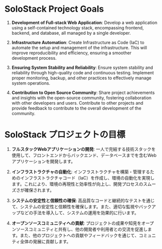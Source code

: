 # SoloStack Project Goals

1. **Development of Full-stack Web Application**: Develop a web application using a self-contained technology stack, encompassing frontend, backend, and database, all managed by a single developer.

2. **Infrastructure Automation**: Create Infrastructure as Code (IaC) to automate the setup and management of the infrastructure. This will improve reproducibility and efficiency, ensuring a smoother development process.

3. **Ensuring System Stability and Reliability**: Ensure system stability and reliability through high-quality code and continuous testing. Implement proper monitoring, backup, and other practices to effectively manage system operations.

4. **Contribution to Open Source Community**: Share project achievements and insights with the open-source community, fostering collaboration with other developers and users. Contribute to other projects and provide feedback to contribute to the overall development of the community.



# SoloStack プロジェクトの目標

1. **フルスタックWebアプリケーションの開発**: 一人で完結する技術スタックを使用して、フロントエンドからバックエンド、データベースまでを含むWebアプリケーションを開発します。

2. **インフラストラクチャの自動化**: インフラストラクチャを構築・管理するためのインフラストラクチャコード（IaC）を作成し、環境の自動化を実現します。これにより、環境の再現性と効率性が向上し、開発プロセスのスムーズさが確保されます。

3. **システムの安定性と信頼性の確保**: 高品質なコードと継続的なテストを通じて、システムの安定性と信頼性を確保します。また、適切な監視やバックアップなどの手法を導入して、システムの運用を効果的に行います。

4. **オープンソースコミュニティへの貢献**: プロジェクトの成果や知見をオープンソースコミュニティと共有し、他の開発者や利用者との交流を促進します。また、他のプロジェクトへの貢献やフィードバックを通じて、コミュニティ全体の発展に貢献します。
